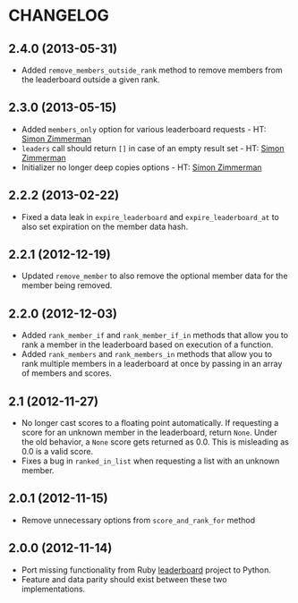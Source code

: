 # CHANGELOG

## 2.4.0 (2013-05-31)

* Added `remove_members_outside_rank` method to remove members from the leaderboard outside a given rank.

## 2.3.0 (2013-05-15)

* Added `members_only` option for various leaderboard requests - HT: [Simon Zimmerman](https://github.com/simonz05)
* `leaders` call should return `[]` in case of an empty result set - HT: [Simon Zimmerman](https://github.com/simonz05)
* Initializer no longer deep copies options - HT: [Simon Zimmerman](https://github.com/simonz05)

## 2.2.2 (2013-02-22)

* Fixed a data leak in `expire_leaderboard` and `expire_leaderboard_at` to also set expiration on the member data hash.

## 2.2.1 (2012-12-19)

* Updated `remove_member` to also remove the optional member data for the member being removed.

## 2.2.0 (2012-12-03)

* Added `rank_member_if` and `rank_member_if_in` methods that allow you to rank a member in the leaderboard based on execution of a function.
* Added `rank_members` and `rank_members_in` methods that allow you to rank multiple members in a leaderboard at once by passing in an array of members and scores.

## 2.1 (2012-11-27)

* No longer cast scores to a floating point automatically. If requesting a score for an unknown member in the leaderboard, return `None`. Under the old behavior, a `None` score gets returned as 0.0. This is misleading as 0.0 is a valid score.
* Fixes a bug in `ranked_in_list` when requesting a list with an unknown member.

## 2.0.1 (2012-11-15)

* Remove unnecessary options from `score_and_rank_for` method

## 2.0.0 (2012-11-14)

* Port missing functionality from Ruby [leaderboard](https://github.com/agoragames/leaderboard) project to Python.
* Feature and data parity should exist between these two implementations.